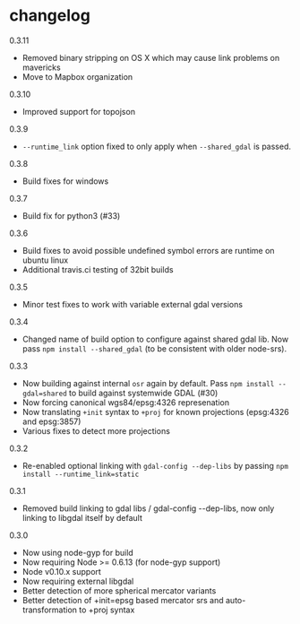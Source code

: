 # changelog

0.3.11

 - Removed binary stripping on OS X which may cause link problems on mavericks
 - Move to Mapbox organization

0.3.10

 - Improved support for topojson

0.3.9

 - `--runtime_link` option fixed to only apply when `--shared_gdal` is passed.

0.3.8

 - Build fixes for windows

0.3.7

 - Build fix for python3 (#33)

0.3.6

 - Build fixes to avoid possible undefined symbol errors are runtime on ubuntu linux
 - Additional travis.ci testing of 32bit builds

0.3.5

 - Minor test fixes to work with variable external gdal versions

0.3.4

 - Changed name of build option to configure against shared gdal lib. Now pass `npm install --shared_gdal` (to be consistent with older node-srs).

0.3.3

 - Now building against internal `osr` again by default. Pass `npm install --gdal=shared` to build against systemwide GDAL (#30)
 - Now forcing canonical wgs84/epsg:4326 represenation
 - Now translating `+init` syntax to `+proj` for known projections (epsg:4326 and epsg:3857)
 - Various fixes to detect more projections

0.3.2

 - Re-enabled optional linking with `gdal-config --dep-libs` by passing `npm install --runtime_link=static`

0.3.1

 - Removed build linking to gdal libs / gdal-config --dep-libs, now only linking to libgdal itself by default

0.3.0

 - Now using node-gyp for build
 - Now requiring Node >= 0.6.13 (for node-gyp support)
 - Node v0.10.x support
 - Now requiring external libgdal
 - Better detection of more spherical mercator variants
 - Better detection of +init=epsg based mercator srs and auto-transformation to +proj syntax
